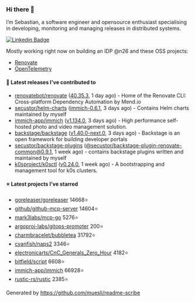 ### Hi there 👋

I’m Sebastian, a software engineer and opensource enthusiast specialising in developing, monitoring and managing releases in distributed systems.    

[![Linkedin Badge](https://img.shields.io/badge/-LinkedIn-blue?style=flat&logo=Linkedin&logoColor=white&link=https://www.linkedin.com/in/sebastian-poxhofer/)](https://www.linkedin.com/in/sebastian-poxhofer/)

Mostly working right now on building an IDP @n26 and these OSS projects:
- [Renovate](https://github.com/renovatebot/renovate)
- [OpenTelemetry](https://github.com/open-telemetry)



#### 🚀 Latest releases I've contributed to

- [renovatebot/renovate](https://github.com/renovatebot/renovate) ([40.35.3](https://github.com/renovatebot/renovate/releases/tag/40.35.3), 1 day ago) - Home of the Renovate CLI: Cross-platform Dependency Automation by Mend.io
- [secustor/helm-charts](https://github.com/secustor/helm-charts) ([immich-0.6.1](https://github.com/secustor/helm-charts/releases/tag/immich-0.6.1), 3 days ago) - Contains Helm charts maintained by myself
- [immich-app/immich](https://github.com/immich-app/immich) ([v1.134.0](https://github.com/immich-app/immich/releases/tag/v1.134.0), 3 days ago) - High performance self-hosted photo and video management solution.
- [backstage/backstage](https://github.com/backstage/backstage) ([v1.40.0-next.0](https://github.com/backstage/backstage/releases/tag/v1.40.0-next.0), 3 days ago) - Backstage is an open framework for building developer portals
- [secustor/backstage-plugins](https://github.com/secustor/backstage-plugins) ([@secustor/backstage-plugin-renovate-common@0.9.1](https://github.com/secustor/backstage-plugins/releases/tag/%40secustor/backstage-plugin-renovate-common%400.9.1), 1 week ago) - contains backstage plugins written and maintained by myself
- [k0sproject/k0sctl](https://github.com/k0sproject/k0sctl) ([v0.24.0](https://github.com/k0sproject/k0sctl/releases/tag/v0.24.0), 1 week ago) - A bootstrapping and management tool for k0s clusters.

#### ⭐ Latest projects I've starred

- [goreleaser/goreleaser](https://github.com/goreleaser/goreleaser) 14668⭐
- [github/github-mcp-server](https://github.com/github/github-mcp-server) 14604⭐
- [mark3labs/mcp-go](https://github.com/mark3labs/mcp-go) 5276⭐
- [argoproj-labs/gitops-promoter](https://github.com/argoproj-labs/gitops-promoter) 200⭐
- [charmbracelet/bubbletea](https://github.com/charmbracelet/bubbletea) 31792⭐
- [cyanfish/naps2](https://github.com/cyanfish/naps2) 3346⭐
- [electronicarts/CnC_Generals_Zero_Hour](https://github.com/electronicarts/CnC_Generals_Zero_Hour) 4182⭐
- [bitfield/script](https://github.com/bitfield/script) 6608⭐
- [immich-app/immich](https://github.com/immich-app/immich) 66928⭐
- [rustic-rs/rustic](https://github.com/rustic-rs/rustic) 2385⭐



Generated by https://github.com/muesli/readme-scribe
